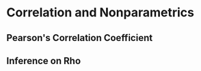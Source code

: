 # Correlation and Nonparametrics #

## Pearson's Correlation Coefficient ##
## Inference on Rho  ##




